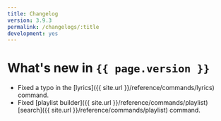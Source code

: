 ```yaml
---
title: Changelog
version: 3.9.3
permalink: /changelogs/:title
development: yes
---
```


# What's new in `{{ page.version }}`
- Fixed a typo in the [lyrics]({{ site.url }}/reference/commands/lyrics) command.
- Fixed [playlist builder]({{ site.url }}/reference/commands/playlist) [search]({{ site.url }}/reference/commands/playlist) command.
